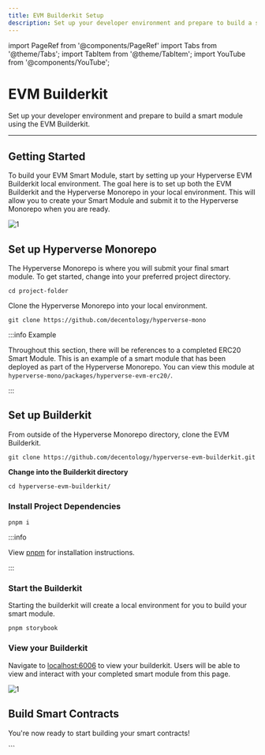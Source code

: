 ```yaml
---
title: EVM Builderkit Setup
description: Set up your developer environment and prepare to build a smart module using the EVM Builderkit.
---
```


import PageRef from '@components/PageRef'
import Tabs from '@theme/Tabs';
import TabItem from '@theme/TabItem';
import YouTube from '@components/YouTube';

# EVM Builderkit

Set up your developer environment and prepare to build a smart module using the EVM Builderkit.

---

## Getting Started

To build your EVM Smart Module, start by setting up your Hyperverse EVM Builderkit local environment. The goal here is to set up both the EVM Builderkit and the Hyperverse Monorepo in your local environment. This will allow you to create your Smart Module and submit it to the Hyperverse Monorepo when you are ready.

![1](/img/content/docs/builderkit/8.png)

## Set up Hyperverse Monorepo

The Hyperverse Monorepo is where you will submit your final smart module. To get started, change into your preferred project directory.

```
cd project-folder
```

Clone the Hyperverse Monorepo into your local environment.

```
git clone https://github.com/decentology/hyperverse-mono
```

:::info Example

Throughout this section, there will be references to a completed ERC20 Smart Module. This is an example of a smart module that has been deployed as part of the Hyperverse Monorepo. You can view this module at `hyperverse-mono/packages/hyperverse-evm-erc20/`.

:::

## Set up Builderkit

From outside of the Hyperverse Monorepo directory, clone the EVM Builderkit.

```
git clone https://github.com/decentology/hyperverse-evm-builderkit.git
```

**Change into the Builderkit directory**

```
cd hyperverse-evm-builderkit/
```

### Install Project Dependencies

```
pnpm i
```

:::info

View [pnpm](https://pnpm.io/installation) for installation instructions.

:::

### Start the Builderkit

Starting the builderkit will create a local environment for you to build your smart module.

```
pnpm storybook
```

### View your Builderkit

Navigate to [localhost:6006](http://localhost:6006/?path=/story/example-test1--example) to view your builderkit. Users will be able to view and interact with your completed smart module from this page.

![1](/img/content/docs/builderkit/9.png)

## Build Smart Contracts

You're now ready to start building your smart contracts!

<PageRef url="smart-contracts" pageName="Step 2: Smart Contracts" />
```
